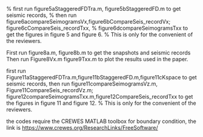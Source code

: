 % first run figure5aStaggeredFDTra.m, figure5bStaggeredFD.m to get seismic records,
% then run figure6acompareSeimogramsVx,figure6bCompareSeis_recordVx; figure6cCompareSeis_recordTxx,
% figure6dcompareSeimogramsTxx to get the figures in figure 5 and figure 6. 
% This is only for the convenient of the reviewers.


First run figure8a.m, figure8b.m to get the snapshots and seismic records
Then run Figure8Vx.m figure9Txx.m to plot the results used in the paper.

first run Figure11aStaggeredFDTra.m,figure11bStaggeredFD.m,figure11cKspace to get seismic records,
then run figure11compareSeimogramsVz.m, Figure11CompareSeis_recordVz.m; figure12compareSeimogramsTxx.m,figure12CompareSeis_recordTxx
to get the figures in figure 11 and figure 12.
% This is only for the convenient of the reviewers.

the codes require the CREWES MATLAB toolbox for boundary condition, the link is
https://www.crewes.org/ResearchLinks/FreeSoftware/
